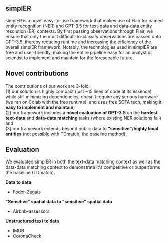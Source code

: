 ## simplER
simplER is a novel easy-to-use framework that makes use of Flair for named entity recognition (NER) and GPT-3.5 for text-data and data-data entity resolution (ER) contexts. By first passing observations through Flair, we ensure that only the most difficult-to-classify observations are passed onto GPT-3.5, thereby reducing runtime and increasing the efficiency of the overall simplER framework.  Notably, the technologies used in simplER are free and user-friendly, making the entire pipeline easy for an analyst or scientist to implement and maintain for the foreseeable future.

## Novel contributions 
The contributions of our work are 3-fold: <br>
(1) our solution is highly compact (just ~15 lines of code at its essence) while still minimizing dependencies, doesn’t require any serious hardware (we ran on Colab with the free runtime), and uses free SOTA tech, making it **easy to implement and maintain**; 
<br>
(2) our framework includes a **novel evaluation of GPT-3.5** on the **hardest text-data** and **data-data matching** tasks (where existing NER solutions fail) and <br>
(3) our framework extends beyond public data to **"sensitive"/highly local entities** (not possible with TDmatch, the baseline method). <br>

## Evaluation
We evaluated simplER in both the text-data matching context as well as the data-data matching context to demonstrate it's competitive or outperforms the baseline (TDmatch).

**Data to data**
* Fodor-Zagats

**"Sensitive" spatial data to "sensitive" spatial data**
* Airbnb-assessors

**Unstructured text to data**
* IMDB
* CoronaCheck

